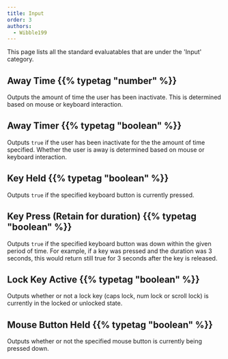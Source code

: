 ```yaml
---
title: Input
order: 3
authors:
  - Wibble199
---
```


This page lists all the standard evaluatables that are under the 'Input' category.

## Away Time {{% typetag "number" %}}

Outputs the amount of time the user has been inactivate. This is determined based on mouse or keyboard interaction.

## Away Timer {{% typetag "boolean" %}}

Outputs `true` if the user has been inactivate for the the amount of time specified. Whether the user is away is determined based on mouse or keyboard interaction.

## Key Held {{% typetag "boolean" %}}

Outputs `true` if the specified keyboard button is currently pressed.

## Key Press (Retain for duration) {{% typetag "boolean" %}}

Outputs `true` if the specified keyboard button was down within the given period of time. For example, if a key was pressed and the duration was 3 seconds, this would return still true for 3 seconds after the key is released.

## Lock Key Active {{% typetag "boolean" %}}

Outputs whether or not a lock key (caps lock, num lock or scroll lock) is currently in the locked or unlocked state.

## Mouse Button Held {{% typetag "boolean" %}}

Outputs whether or not the specified mouse button is currently being pressed down.